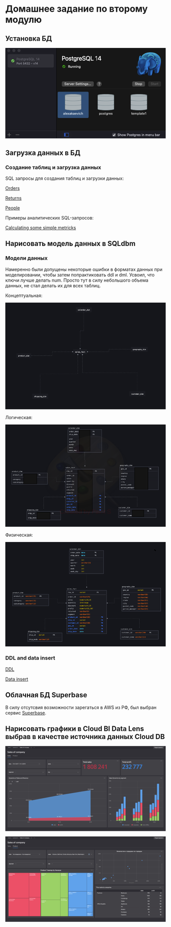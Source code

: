 # Домашнее задание по второму модулю

## Установка БД

![img](https://github.com/lixikon2/DE-101/blob/main/Module2/PosgreSQL_installation.png)

## Загрузка данных в БД
### Создание таблиц и загрузка данных
SQL запросы для создания таблиц и загрузки данных:

[Orders](https://github.com/lixikon2/DE-101/blob/main/Module2/orders_creating.sql)

[Returns](https://github.com/lixikon2/DE-101/blob/main/Module2/returns_creating.sql)

[People](https://github.com/lixikon2/DE-101/blob/main/Module2/people_creating.sql)

Примеры аналитических SQL-запросов:

[Calculating some simple metricks](https://github.com/lixikon2/DE-101/blob/main/Module2/calculating_metricks.sql)

## Нарисовать модель данных в SQLdbm
### Модели данных
Намеренно были допущены некоторые ошибки в форматах данных при моделировании, чтобы затем попрактиковать ddl и dml.
Усвоил, что ключи лучше делать num. Просто тут в силу небольшого объема данных, не стал делать их для всех таблиц. 

Концептуальная:

![img](https://github.com/lixikon2/DE-101/blob/main/Module2/conceptual_model.png)

Логическая:

![img](https://github.com/lixikon2/DE-101/blob/main/Module2/logical_model.png)

Физическая:

![img](https://github.com/lixikon2/DE-101/blob/main/Module2/physical%20data%20model.png)

### DDL and data insert

[DDL](https://github.com/lixikon2/DE-101/blob/main/Module2/DDL_Kimball.sql)

[Data insert](https://github.com/lixikon2/DE-101/blob/main/Module2/Insert.sql)

## Облачная БД Superbase

В силу отсутсвия возможности зарегаться в AWS из РФ, был выбран сервис [Superbase](https://app.supabase.io).


## Нарисовать графики в Cloud BI Data Lens выбрав в качестве источника данных Cloud DB

![img](https://github.com/lixikon2/DE-101/blob/main/Module2/DataLens_1.png)

![img](https://github.com/lixikon2/DE-101/blob/main/Module2/DataLens_2.png)
